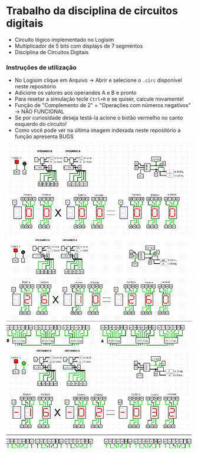 
# Trabalho da disciplina de circuitos digitais
* Circuito lógico implementado no Logisim
* Multiplicador de 5 bits com displays de 7 segmentos
* Disciplina de Circuitos Digitais

### Instruções de utilização
* No Logisim clique em Arquivo -> Abrir e selecione o ``.circ`` disponível neste repositório
* Adicione os valores aos operandos A e B e pronto 
* Para resetar a simulação tecle ``Ctrl+R`` e se quiser, calcule novamente!
* Função de "Complemento de 2" = "Operações com números negativos" -> NÃO FUNCIONAL
* Se por curiosidade deseja testá-la acione o botão vermelho no canto esquerdo do circuito!
* Como você pode ver na última imagem indexada neste repositório a função apresenta BUGS

![img](https://github.com/ClaitonDenardi/5Bit-Multiplier.circ/blob/master/img1.PNG)
![img](https://github.com/ClaitonDenardi/5Bit-Multiplier.circ/blob/master/img2.PNG)
![img](https://github.com/ClaitonDenardi/5Bit-Multiplier.circ/blob/master/img3.PNG)

